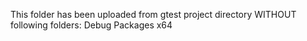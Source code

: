 This folder has been uploaded from gtest project directory WITHOUT following folders:
  Debug
  Packages
  x64
